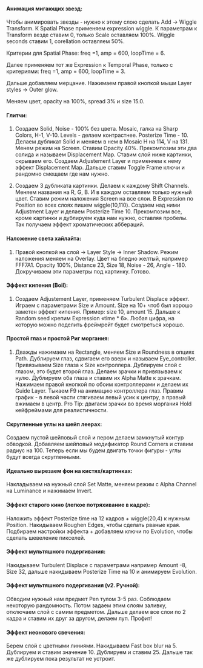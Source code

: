 #### **Анимация мигающих звезд:**

Чтобы анимировать звезды - нужно к этому слою сделать Add -> Wiggle Transform. К Spatial Phase применяем expression wiggle. К параметрам к Transform везде ставим 0, только Scale оставляем 100%. Wiggle seconds ставим 1, corellation оставляем 50%.

Критерии для Spatial Phase: freq =1, amp = 600, loopTime = 6.

Далее применяем тот же Expression к Temporal Phase, только с критериями: freq =1, amp = 600, loopTime = 3.

Дальше добавляем мерцание. Нажимаем правой кнопкой мыши Layer styles -> Outer glow.

Меняем цвет, opacity на 100%, spread 3% и size 15.0.

#### **Глитчи:**

1. Создаем Solid, Noise - 100% без цвета. Mosaic, галка на Sharp Colors, H-1, V-10. Levels - делаем контрастнее. Posterize Time - 10. Делаем дубликат Solid и меняем в нем в Mosaic H на 114, V на 131. Менем режим на Screen. Ставим Opacity 40%. Прекомпозим эти два солида и называем Displacement Map. Ставим слой ниже картинки, скрываем его. Создаем Adjustement Layer и применяем к нему эффект Displacement Map. Дальше ставим Toggle Frame ключи и рандомно смещаем где нам нужно.
    
2. Создаем 3 дубликата картинки. Делаем к каждому Shift Channels. Меняем названия на R, G, B. И в каждом оставляем только нужный цвет. Ставим режим наложения Screen на все слои. В Expression по Position во всех слоях пишем wiggle(10,110). Создаем над ними Adjustment Layer и делаем Posterize Time 10. Прекомпозим все, кроме картинки и дублируем куда нам нужно, оставляя пробелы. Так получаем эффект хроматических аббераций.
    

#### **Наложение света хайлайта:**

1. Правой кнопкой на слой -> Layer Style -> Inner Shadow. Режим наложения меняем на Overlay. Цвет на бледно желтый, например FFF7A1. Opacity 100%, Distance 23, Size 18, Noise - 26, Angle - 180. Докручиваем эти параметры под картинку. Готово.

#### **Эффект кипения (Boil):**

1. Создаем Adjustement Layer, применяем Turbulent Displace эффект. Играем с параметрами Size и Amount. Size на 10+ чтоб был хорошо заметен эффект кипения. Пример: size 10, amount 15. Дальше к Random seed крепим Expression «time * 6». Любая цифра, на которую можно поделить фреймрейт будет смотреться хорошо.

#### **Простой глаз и простой Риг моргания:**

1. Дважды нажимаем на Rectangle, меняем Size и Roundness в опциях Path. Дублируем глаз, сдвигаем его вверх и называем Eye_controller. Привязываем Size глаза к Size контроллера. Дублируем слой с глазом, это будет второй глаз. Делаем зрачки и привязываем к нулю. Дублируем оба глаза и ставим их Alpha Matte к зрачкам. Нажимаем правой кнопкой по обоим контроллерами и делаем их Guide Layer. Тыкаем F9 на анимацию контроллера глаз. Правим график - в левой части стягиваем левый усик к центру, а правый вжимаем в центр. Pro Tip: двигаем зрачки во время моргания Hold кейфреймами для реалистичности.

#### **Скругленные углы на шейп леерах:**

Создаем пустой шейповый слой и пером делаем замкнутый контур обводкой. Добавляем шейповый модификатор Round Corners и ставим радиус на 100. Теперь если мы будем двигать точки фигуры - углы будут всегда скругленными.

#### **Идеально вырезаем фон на кистях/картинках:**

Накладываем на нужный слой Set Matte, меняем режим с Alpha Channel на Luminance и нажимаем Invert.

#### **Эффект старого кино (легкое потряхивание в кадре):**

Наложить эффект Posterize time на 12 кадров + wiggle(20,4) к нужным Position. Накидываем Roughen Edges, чтобы сделать рваные края. Подбираем настройки эффекта + добавляем ключи по Evolution, чтобы сделать шевеление пикселей.

#### **Эффект мультяшного подергивания:**

Накидываем Turbulent Displace с параметрами например Amount -8, Size 32, дальше накидываем Posterize Time на 10 и анимируем Evolution.

#### **Эффект мультяшного подергивания (v2. Ручной):**

Обводим нужный нам предмет Pen тулом 3-5 раз. Соблюдаем некоторую рандомность. Потом задаем этим слоям заливку, отключаем слой с самим предметом. Дальше делаем все слои по 2 кадра и ставим их друг за другом, делаем луп. Профит!

#### **Эффект неонового свечения:**

Берем слой с цветными линиями. Накидываем Fast box blur на 5. Дублируем и ставим значение 10. Дублируем и ставим 25. Дальше так же дублируем пока результат не устроит.